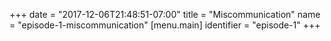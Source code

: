 +++
date = "2017-12-06T21:48:51-07:00"
title = "Miscommunication"
name = "episode-1-miscommunication"
[menu.main]
  identifier = "episode-1"
+++

<script src="/data/episode_1_data.js"></script>